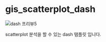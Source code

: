 # gis_scatterplot_dash
 
 ![dash 프리뷰5](https://user-images.githubusercontent.com/87745990/155288364-6a4e0055-1036-474e-a33c-296c1f84ce04.gif)
 
 scatterplot 분석을 할 수 있는 dash 탬플릿 입니다.
